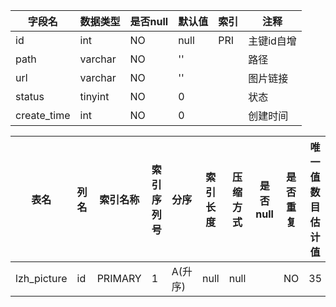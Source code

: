 |字段名|数据类型|是否null|默认值|索引|注释|
|------|--------|--------|------|----|----|
|id|int|NO|null|PRI|主键id自增|
|path|varchar|NO|''||路径|
|url|varchar|NO|''||图片链接|
|status|tinyint|NO|0||状态|
|create_time|int|NO|0||创建时间|



|表名|列名|索引名称|索引序列号|分序|索引长度|压缩方式|是否null|是否重复|唯一值数目估计值|索引方法|列中描述索引信息|索引注释|
|----|----|--------|----------|----|--------|--------|--------|--------|----------------|--------|----------------|--------|
|lzh_picture|id|PRIMARY|1|A(升序)|null|null||NO|35|BTREE|||
